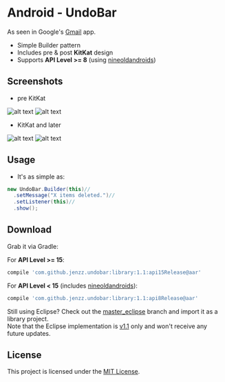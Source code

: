 Android - UndoBar
==============
As seen in Google's [Gmail](https://play.google.com/store/apps/details?id=com.google.android.gm) app.

* Simple Builder pattern
* Includes pre & post **KitKat** design
* Supports **API Level >= 8**
(using [nineoldandroids](http://nineoldandroids.com/))

Screenshots
-----------
* pre KitKat

![alt text](https://raw.github.com/jenzz/Android-UndoBar/master/assets/Screenshot1.png "Undo Bar")
![alt text](https://raw.github.com/jenzz/Android-UndoBar/master/assets/Screenshot2.png "Undo Bar Pressed")

* KitKat and later

![alt text](https://raw.github.com/jenzz/Android-UndoBar/master/assets/Screenshot3.png "Undo Bar KitKat")
![alt text](https://raw.github.com/jenzz/Android-UndoBar/master/assets/Screenshot4.png "Undo Bar KitKat Pressed")

Usage
-----
* It's as simple as:

```java
new UndoBar.Builder(this)//
  .setMessage("X items deleted.")//
  .setListener(this)//
  .show();
```

Download
--------

Grab it via Gradle:

For **API Level >= 15**:

```groovy
compile 'com.github.jenzz.undobar:library:1.1:api15Release@aar'
```

For **API Level < 15** (includes [nineoldandroids](http://nineoldandroids.com/)):

```groovy
compile 'com.github.jenzz.undobar:library:1.1:api8Release@aar'
```

Still using Eclipse? Check out the [master_eclipse](https://github.com/jenzz/Android-UndoBar/tree/master_eclipse) branch and import it as a library project.<br />
Note that the Eclipse implementation is [v1.1](https://github.com/jenzz/Android-UndoBar/releases/tag/v1.1) only and won't receive any future updates.

License
-------
This project is licensed under the [MIT License](https://raw.githubusercontent.com/jenzz/Android-UndoBar/master/LICENSE).
